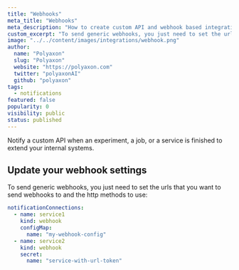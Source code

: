 ```yaml
---
title: "Webhooks"
meta_title: "Webhooks"
meta_description: "How to create custom API and webhook based integrations for the Polyaxon."
custom_excerpt: "To send generic webhooks, you just need to set the urls that you want to send webhooks to and the http methods to use."
image: "../../content/images/integrations/webhook.png"
author:
  name: "Polyaxon"
  slug: "Polyaxon"
  website: "https://polyaxon.com"
  twitter: "polyaxonAI"
  github: "polyaxon"
tags:
  - notifications
featured: false
popularity: 0
visibility: public
status: published
---
```


Notify a custom API when an experiment, a job, or a service is finished to extend your internal systems.

## Update your webhook settings

To send generic webhooks, you just need to set the urls that you want to send webhooks to and the http methods to use:

```yaml
notificationConnections:
  - name: service1
    kind: webhook
    configMap:
      name: "my-webhook-config"
  - name: service2
    kind: webhook
    secret:
      name: "service-with-url-token"
```
